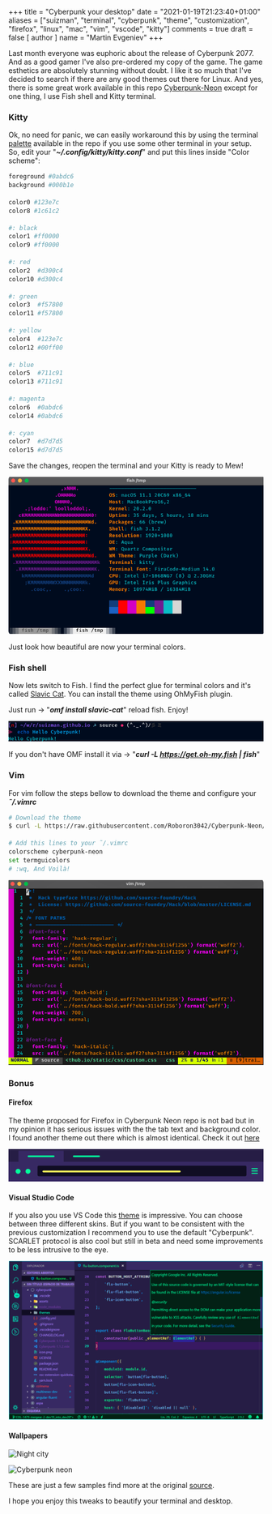 +++
title = "Cyberpunk your desktop"
date = "2021-01-19T21:23:40+01:00"
aliases = ["suizman", "terminal", "cyberpunk", "theme", "customization", "firefox", "linux", "mac", "vim", "vscode", "kitty"]
comments = true
draft = false
[ author ]
  name = "Martin Evgeniev"
+++

Last month everyone was euphoric about the release of Cyberpunk 2077. And as a good gamer I've also pre-ordered my copy of the game. The game esthetics are absolutely stunning without doubt.
I like it so much that I've decided to search if there are any good themes out there for Linux. And yes, there is some great work available in this repo [Cyberpunk-Neon](https://github.com/Roboron3042/Cyberpunk-Neon)
except for one thing, I use Fish shell and Kitty terminal.

### Kitty

Ok, no need for panic, we can easily workaround this by using the terminal [palette](https://github.com/Roboron3042/Cyberpunk-Neon/blob/master/terminal/terminal-palette)
available in the repo if you use some other terminal in your setup. So, edit your "***~/.config/kitty/kitty.conf***" and put this lines inside "Color scheme":

```bash
foreground #0abdc6                                                                                                                                                                                             
background #000b1e

color0 #123e7c
color8 #1c61c2

#: black
color1 #ff0000
color9 #ff0000

#: red
color2  #d300c4
color10 #d300c4

#: green
color3  #f57800
color11 #f57800

#: yellow
color4  #123e7c
color12 #00ff00

#: blue
color5  #711c91
color13 #711c91

#: magenta
color6  #0abdc6
color14 #0abdc6

#: cyan
color7  #d7d7d5
color15 #d7d7d5
```

Save the changes, reopen the terminal and your Kitty is ready to Mew!

![htop](/img/cyberpunk-your-terminal/htop.png)

Just look how beautiful are now your terminal colors.

### Fish shell

Now lets switch to Fish. I find the perfect glue for terminal colors and it's called [Slavic Cat](https://github.com/yangwao/omf-theme-slavic-cat). You can install the theme using OhMyFish plugin.

Just run -> "***omf install slavic-cat***" reload fish. Enjoy!

![fish](/img/cyberpunk-your-terminal/fish.png)

If you don't have OMF install it via -> "***curl -L https://get.oh-my.fish | fish***"

### Vim

For vim follow the steps bellow to download the theme and configure your ***˜/.vimrc***

```bash
# Download the theme
$ curl -L https://raw.githubusercontent.com/Roboron3042/Cyberpunk-Neon/master/terminal/vim/cyberpunk-neon.vim -o ~/.vim/colors/cyberpunk-neon.vim

# Add this lines to your ˜/.vimrc
colorscheme cyberpunk-neon
set termguicolors
# :wq, And Voilà!
```

![fish](/img/cyberpunk-your-terminal/vim.png)

### Bonus

#### Firefox

The theme proposed for Firefox in Cyberpunk Neon repo is not bad but in my opinion it has serious issues with the the tab text and background color. I found another theme out there which is almost identical.
Check it out [here](https://addons.mozilla.org/en-US/firefox/addon/cyberpunkish/)

![fish](/img/cyberpunk-your-terminal/firefox.png)

#### Visual Studio Code

If you also you use VS Code this [theme](https://marketplace.visualstudio.com/items?itemName=max-SS.cyberpunk) is impressive. You can choose between three different skins. But if you want to be consistent with
the previous customization I recommend you to use the default "Cyberpunk". SCARLET protocol is also cool but still in beta and need some improvements to be less intrusive to the eye.

![VSCode theme](/img/cyberpunk-your-terminal/vscode.png)

#### Wallpapers

![Night city](https://wallpapercave.com/wp/wp6823984.jpg)

![Cyberpunk neon](https://wallpapercave.com/wp/wp6813033.jpg)

These are just a few samples find more at the original [source](https://wallpapercave.com/4k-cyberpunk-2077-wallpapers).

I hope you enjoy this tweaks to beautify your terminal and desktop.
